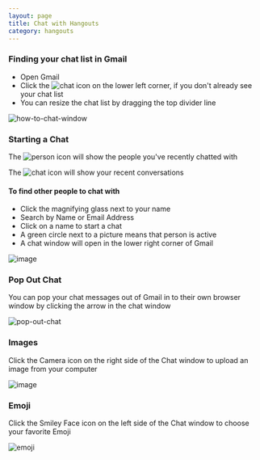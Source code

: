 ```yaml
---
layout: page
title: Chat with Hangouts
category: hangouts
---
```


### Finding your chat list in Gmail

* Open Gmail
* Click the ![chat](https://cloud.githubusercontent.com/assets/81055/6241246/c7bb9f62-b6e7-11e4-90a9-390775b79300.jpg) icon on the lower left corner, if you don't already see your chat list
* You can resize the chat list by dragging the top divider line

![how-to-chat-window](https://cloud.githubusercontent.com/assets/6463784/6113116/c2dc78e4-b062-11e4-9360-7475c3320f2a.png)

### Starting a Chat

The ![person](https://cloud.githubusercontent.com/assets/6463784/6155183/4722cd5e-b1ff-11e4-85b1-e2b7bae6a527.png) icon will show the people you've recently chatted with

The ![chat](https://cloud.githubusercontent.com/assets/81055/6241246/c7bb9f62-b6e7-11e4-90a9-390775b79300.jpg) icon will show your recent conversations

#### To find other people to chat with

* Click the magnifying glass next to your name
* Search by Name or Email Address
* Click on a name to start a chat
 * A green circle next to a picture means that person is active
* A chat window will open in the lower right corner of Gmail

![image](https://cloud.githubusercontent.com/assets/6463784/6113253/c29f81a4-b063-11e4-8e1c-864e591d3b80.png)

### Pop Out Chat

You can pop your chat messages out of Gmail in to their own browser window by clicking the arrow in the chat window

![pop-out-chat](https://cloud.githubusercontent.com/assets/81055/6241269/119753e2-b6e8-11e4-9e67-cc9fcb6b9128.png)

### Images

Click the Camera icon on the right side of the Chat window to upload an image from your computer

![image](https://cloud.githubusercontent.com/assets/6463784/6113784/aa55785c-b067-11e4-9a92-cd38a51ece78.png)

### Emoji

Click the Smiley Face icon on the left side of the Chat window to choose your favorite Emoji

![emoji](https://cloud.githubusercontent.com/assets/81055/6241212/68a36b0e-b6e7-11e4-889b-61487757d1d7.jpg)
